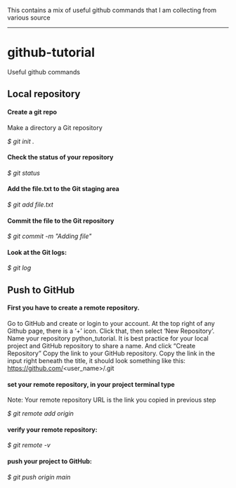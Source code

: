 This contains a mix of useful github commands that I am collecting from various source

-----------

# github-tutorial

Useful github commands
 

## Local repository

#### Create a git repo
Make a directory a Git repository

   *$ git init .*

#### Check the status of your repository

   *$ git status*

#### Add the file.txt to the Git staging area

   *$ git add file.txt*

#### Commit the file to the Git repository

   *$ git commit -m "Adding file"*

#### Look at the Git logs:

   *$ git log*


##
## Push to GitHub

#### First you have to create a remote repository. 
Go to GitHub and create or login to your account.
At the top right of any Github page, there is a ‘+’ icon. Click that, then select ‘New Repository’.
Name your repository python_tutorial. It is best practice for your local project and GitHub repository to share a name.
And click “Create Repository”
Copy the link to your GitHub repository.
Copy the link in the input right beneath the title, it should look something like this:
https://github.com/<user_name>/<repo>.git

#### set your remote repository, in your project terminal type
Note: Your remote repository URL is the link you copied in previous step

   *$ git remote add origin <remote repository URL>*

#### verify your remote repository:
   *$ git remote -v*

#### push your project to GitHub:

   *$ git push origin main*
